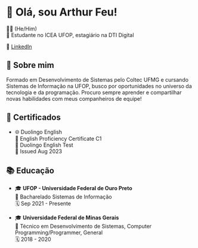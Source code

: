 # 👋 Olá, sou Arthur Feu! 

👨‍💻 (He/Him)\
🏫 Estudante no ICEA UFOP, estagiário na DTI Digital

🔗 [LinkedIn](https://www.linkedin.com/in/arthur-feu-89464a1b7/)


## 🌟 Sobre mim
Formado em Desenvolvimento de Sistemas pelo Coltec UFMG e cursando Sistemas de Informação na UFOP, busco por oportunidades no universo da tecnologia e da programação. Procuro sempre aprender e compartilhar novas habilidades com meus companheiros de equipe!

## 📜 Certificados
- 🌐 Duolingo English\
  📄 English Proficiency Certificate C1\
  📝 Duolingo English Test\
  📅 Issued Aug 2023

## 📚 Educação
- 🎓 **UFOP - Universidade Federal de Ouro Preto**\
  📖 Bacharelado Sistemas de Informação\
  🗓️ Sep 2021 - Presente

- 🎓 **Universidade Federal de Minas Gerais**\
  📖 Técnico em Desenvolvimento de Sistemas, Computer Programming/Programmer, General\
  🗓️ 2018 - 2020

